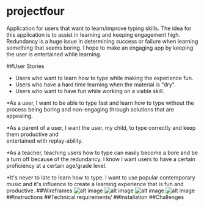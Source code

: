 # projectfour

Application for users that want to learn/improve typing skills. The idea for this
application is to assist in learning and keeping engagement high. Redundancy is a huge
issue in determining success or failure when learning something that seems boring. I hope to make an engaging app by keeping
the user is entertained while learning.

##User Stories 
* Users who want to learn how to type while making the experience fun.
* Users who have a hard time learning when the material is "dry".
* Users who want to have fun while working on a viable skill.

*As a user, I want to be able to type fast and learn how to type without the process being 
boring and non-engaging through solutions that are appealing. 

*As a parent of a user, I want the user, my child, to type correctly and keep them productive and  
entertained with replay-ability.

*As a teacher, teaching users how to type can easily become a bore and be a turn off because of the 
redundancy. I know I want users to have a certain proficiency at a certain age/grade 
level.

*It's never to late to learn how to type. I want to use popular contemporary music and 
it's influence to create a learning experience that is fun and productive. 
##Wireframes
![alt image](http://i.imgur.com/YVi617i.jpg)
![alt image](http://i.imgur.com/3UwbLXC.jpg)
![alt image](http://i.imgur.com/of0qFY1.jpg)
![alt image](http://i.imgur.com/BO4Rs8X.jpg)
##Instructions
##Technical requirements/
##Installation
##Challenges

